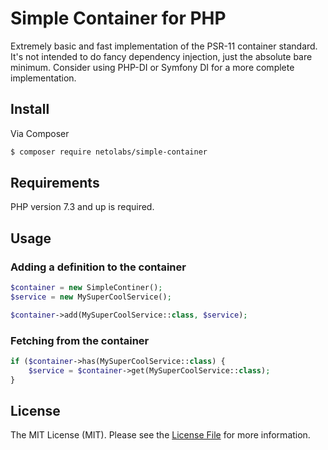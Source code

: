 # Simple Container for PHP

Extremely basic and fast implementation of the PSR-11 container standard.
It's not intended to do fancy dependency injection, just the absolute bare minimum.
Consider using PHP-DI or Symfony DI for a more complete implementation.

## Install

Via Composer

``` bash
$ composer require netolabs/simple-container
```

## Requirements

PHP version 7.3 and up is required.

## Usage

### Adding a definition to the container

``` php
$container = new SimpleContiner();
$service = new MySuperCoolService();

$container->add(MySuperCoolService::class, $service);
```

### Fetching from the container

``` php
if ($container->has(MySuperCoolService::class) {
    $service = $container->get(MySuperCoolService::class);
}
```

## License

The MIT License (MIT). Please see the [License File](https://github.com/NetoECommerce/simple-container/blob/master/LICENSE) for more information.
